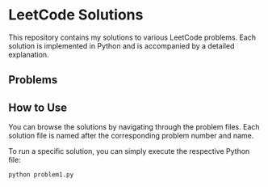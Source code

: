 # LeetCode Solutions

This repository contains my solutions to various LeetCode problems.
Each solution is implemented in Python and is accompanied by a detailed explanation.

## Problems 

## How to Use

You can browse the solutions by navigating through the problem files.
Each solution file is named after the corresponding problem number and name.

To run a specific solution, you can simply execute the respective Python file:

```shell
python problem1.py
